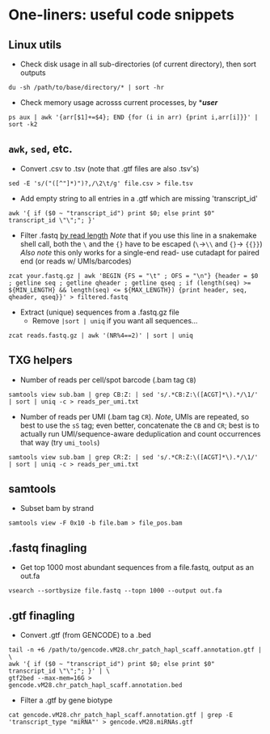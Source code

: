 # One-liners: useful code snippets


## Linux utils

- Check disk usage in all sub-directories (of current directory), then sort outputs
```
du -sh /path/to/base/directory/* | sort -hr
```

- Check memory usage acrosss current processes, by ****user***
```
ps aux | awk '{arr[$1]+=$4}; END {for (i in arr) {print i,arr[i]}}' | sort -k2
```

## `awk`, `sed`, etc.

- Convert .csv to .tsv (note that .gtf files are also .tsv's)
```
sed -E 's/("([^"]*)")?,/\2\t/g' file.csv > file.tsv
```

- Add empty string to all entries in a .gtf which are missing 'transcript_id'
```
awk '{ if ($0 ~ "transcript_id") print $0; else print $0" transcript_id \"\";"; }'
```

- Filter .fastq [by read length](https://www.biostars.org/p/66996/)
*Note* that if you use this line in a snakemake shell call, both the `\` and the `{}` have to be escaped (`\`->`\\` and `{}`-> `{{}}`)
*Also note* this only works for a single-end read- use cutadapt for paired end (or reads w/ UMIs/barcodes)
```
zcat your.fastq.gz | awk 'BEGIN {FS = "\t" ; OFS = "\n"} {header = $0 ; getline seq ; getline qheader ; getline qseq ; if (length(seq) >= ${MIN_LENGTH} && length(seq) <= ${MAX_LENGTH}) {print header, seq, qheader, qseq}}' > filtered.fastq
```

- Extract (unique) sequences from a .fastq.gz file
    - Remove `|sort | uniq` if you want all sequences...
```
zcat reads.fastq.gz | awk '(NR%4==2)' | sort | uniq
```

## TXG helpers
- Number of reads per cell/spot barcode (.bam tag `CB`)
 ```
samtools view sub.bam | grep CB:Z: | sed 's/.*CB:Z:\([ACGT]*\).*/\1/' | sort | uniq -c > reads_per_umi.txt
 ```

 - Number of reads per UMI (.bam tag `CR`). *Note*, UMIs are repeated, so best to use the `sS` tag; even better, concatenate the `CB` and `CR`; best is to actually run UMI/sequence-aware deduplication and count occurrences that way (try `umi_tools`)
 ```
 samtools view sub.bam | grep CR:Z: | sed 's/.*CR:Z:\([ACGT]*\).*/\1/' | sort | uniq -c > reads_per_umi.txt
 ```

## samtools
- Subset bam by strand
```
samtools view -F 0x10 -b file.bam > file_pos.bam
```

## .fastq finagling

- Get top 1000 most abundant sequences from a file.fastq, output as an out.fa
```
vsearch --sortbysize file.fastq --topn 1000 --output out.fa
```

## .gtf finagling
- Convert .gtf (from GENCODE) to a .bed
```
tail -n +6 /path/to/gencode.vM28.chr_patch_hapl_scaff.annotation.gtf | \
awk '{ if ($0 ~ "transcript_id") print $0; else print $0" transcript_id \"\";"; }' | \
gtf2bed --max-mem=16G > gencode.vM28.chr_patch_hapl_scaff.annotation.bed
```

- Filter a .gtf by gene biotype
```
cat gencode.vM28.chr_patch_hapl_scaff.annotation.gtf | grep -E 'transcript_type "miRNA"' > gencode.vM28.miRNAs.gtf
```
